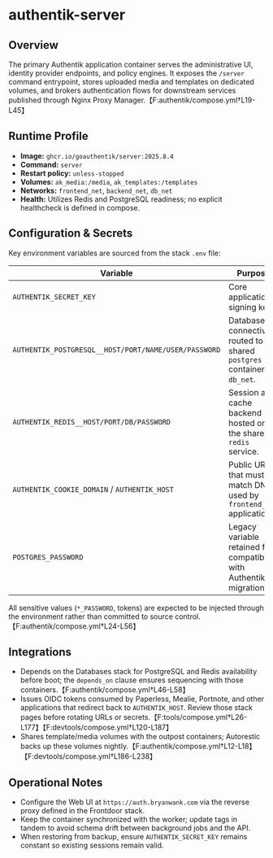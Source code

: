 <!--
title: authentik-server
description:
published: true
date: 2025-10-19T08:57:42Z
tags:
editor: markdown
-->

# authentik-server

## Overview
The primary Authentik application container serves the administrative UI, identity provider endpoints, and policy engines. It exposes the `/server` command entrypoint, stores uploaded media and templates on dedicated volumes, and brokers authentication flows for downstream services published through Nginx Proxy Manager.【F:authentik/compose.yml†L19-L45】

## Runtime Profile
- **Image:** `ghcr.io/goauthentik/server:2025.8.4`
- **Command:** `server`
- **Restart policy:** `unless-stopped`
- **Volumes:** `ak_media:/media`, `ak_templates:/templates`
- **Networks:** `frontend_net`, `backend_net`, `db_net`
- **Health:** Utilizes Redis and PostgreSQL readiness; no explicit healthcheck is defined in compose.

## Configuration & Secrets
Key environment variables are sourced from the stack `.env` file:

| Variable | Purpose |
| --- | --- |
| `AUTHENTIK_SECRET_KEY` | Core application signing key. |
| `AUTHENTIK_POSTGRESQL__HOST/PORT/NAME/USER/PASSWORD` | Database connectivity routed to the shared `postgres` container on `db_net`. |
| `AUTHENTIK_REDIS__HOST/PORT/DB/PASSWORD` | Session and cache backend hosted on the shared `redis` service. |
| `AUTHENTIK_COOKIE_DOMAIN` / `AUTHENTIK_HOST` | Public URLs that must match DNS used by `frontend_net` applications. |
| `POSTGRES_PASSWORD` | Legacy variable retained for compatibility with Authentik migrations. |

All sensitive values (`*_PASSWORD`, tokens) are expected to be injected through the environment rather than committed to source control.【F:authentik/compose.yml†L24-L56】

## Integrations
- Depends on the Databases stack for PostgreSQL and Redis availability before boot; the `depends_on` clause ensures sequencing with those containers.【F:authentik/compose.yml†L46-L58】
- Issues OIDC tokens consumed by Paperless, Mealie, Portnote, and other applications that redirect back to `AUTHENTIK_HOST`. Review those stack pages before rotating URLs or secrets.【F:tools/compose.yml†L26-L177】【F:devtools/compose.yml†L120-L187】
- Shares template/media volumes with the outpost containers; Autorestic backs up these volumes nightly.【F:authentik/compose.yml†L12-L18】【F:devtools/compose.yml†L186-L238】

## Operational Notes
- Configure the Web UI at `https://auth.bryanwank.com` via the reverse proxy defined in the Frontdoor stack.
- Keep the container synchronized with the worker; update tags in tandem to avoid schema drift between background jobs and the API.
- When restoring from backup, ensure `AUTHENTIK_SECRET_KEY` remains constant so existing sessions remain valid.
